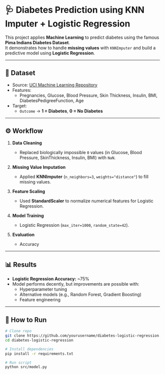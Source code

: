 # 🩺 Diabetes Prediction using KNN Imputer + Logistic Regression

This project applies **Machine Learning** to predict diabetes using the famous **Pima Indians Diabetes Dataset**.  
It demonstrates how to handle **missing values** with `KNNImputer` and build a predictive model using **Logistic Regression**.

---

## 📂 Dataset
- Source: [UCI Machine Learning Repository](https://archive.ics.uci.edu/ml/datasets/pima+indians+diabetes)
- Features:
  - Pregnancies, Glucose, Blood Pressure, Skin Thickness, Insulin, BMI, DiabetesPedigreeFunction, Age
- Target:  
  - `Outcome` → **1 = Diabetes**, **0 = No Diabetes**

---

## ⚙️ Workflow
1. **Data Cleaning**
   - Replaced biologically impossible `0` values (in Glucose, Blood Pressure, SkinThickness, Insulin, BMI) with `NaN`.

2. **Missing Value Imputation**
   - Applied **KNNImputer** (`n_neighbors=3`, `weights="distance"`) to fill missing values.

3. **Feature Scaling**
   - Used **StandardScaler** to normalize numerical features for Logistic Regression.

4. **Model Training**
   - Logistic Regression (`max_iter=1000`, `random_state=42`).

5. **Evaluation**
   - Accuracy

---

## 📊 Results
- **Logistic Regression Accuracy:** ~75%  
- Model performs decently, but improvements are possible with:
  - Hyperparameter tuning
  - Alternative models (e.g., Random Forest, Gradient Boosting)
  - Feature engineering

---

## 🚀 How to Run
```bash
# Clone repo
git clone https://github.com/yourusername/diabetes-logistic-regression.git
cd diabetes-logistic-regression

# Install dependencies
pip install -r requirements.txt

# Run script
python src/model.py
